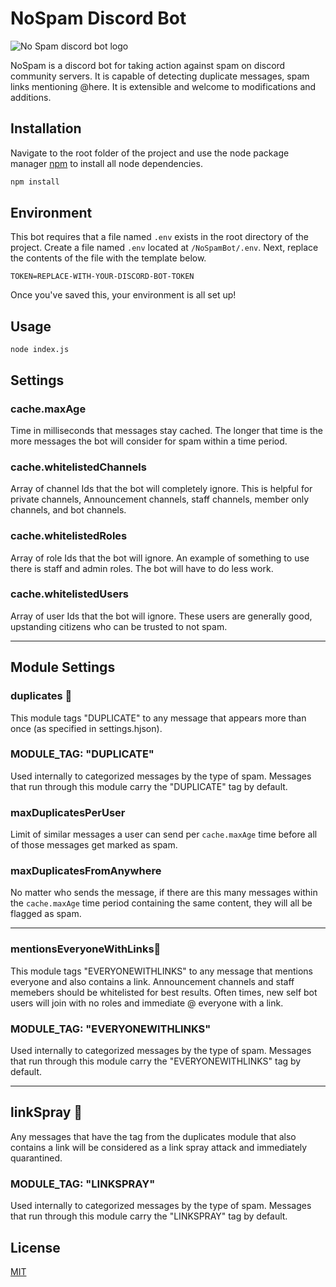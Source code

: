 # NoSpam Discord Bot

![No Spam discord bot logo](https://i.imgur.com/dRI2bdJ_d.webp)

NoSpam is a discord bot for taking action against spam on discord community servers. It is capable of detecting duplicate messages, spam links mentioning @here. It is extensible and welcome to modifications and additions.

## Installation

Navigate to the root folder of the project and use the node package manager [npm](https://docs.npmjs.com/downloading-and-installing-node-js-and-npm) to install all node dependencies.

```bash
npm install
```

## Environment
This bot requires that a file named `.env` exists in the root directory of the project. Create a file named `.env` located at `/NoSpamBot/.env`. Next, replace the contents of the file with the template below.

```
TOKEN=REPLACE-WITH-YOUR-DISCORD-BOT-TOKEN
```
Once you've saved this, your environment is all set up!

## Usage
```
node index.js
```

## Settings

### cache.maxAge

Time in milliseconds that messages stay cached. The longer that time is the more messages the bot will consider for spam within a time period.

### cache.whitelistedChannels
Array of channel Ids that the bot will completely ignore. This is helpful for private channels, Announcement channels, staff channels, member only channels, and bot channels. 

### cache.whitelistedRoles
Array of role Ids that the bot will ignore. An example of something to use there is staff and admin roles. The bot will have to do less work.

### cache.whitelistedUsers
Array of user Ids that the bot will ignore. These users are generally good, upstanding citizens who can be trusted to not spam.

- - - -

## Module Settings
### duplicates 🤖

This module tags "DUPLICATE" to any message that appears more than once (as specified in settings.hjson). 

### MODULE_TAG: "DUPLICATE"
Used internally to categorized messages by the type of spam. Messages that run through this module carry the "DUPLICATE" tag by default.

### maxDuplicatesPerUser

Limit of similar messages a user can send per `cache.maxAge` time before all of those messages get marked as spam.
### maxDuplicatesFromAnywhere

No matter who sends the message, if there are this many messages within the `cache.maxAge` time period containing the same content, they will all be flagged as spam.

- - - -

### mentionsEveryoneWithLinks🤖

This module tags "EVERYONEWITHLINKS" to any message that mentions everyone and also contains a link. Announcement channels and staff memebers should be whitelisted for best results. Often times, new self bot users will join with no roles and immediate @ everyone with a link.

### MODULE_TAG: "EVERYONEWITHLINKS"

Used internally to categorized messages by the type of spam. Messages that run through this module carry the "EVERYONEWITHLINKS" tag by default.

- - - -

## linkSpray 🤖

Any messages that have the tag from the duplicates module that also contains a link will be considered as a link spray attack and immediately quarantined. 

### MODULE_TAG: "LINKSPRAY"

Used internally to categorized messages by the type of spam. Messages that run through this module carry the "LINKSPRAY" tag by default.

## License
[MIT](https://choosealicense.com/licenses/mit/)